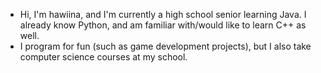 
- Hi, I'm hawiina, and I'm currently a high school senior learning Java. I already know Python, and am familiar with/would like to learn C++ as well. 
- I program for fun (such as game development projects), but I also take computer science courses at my school. 


<!---
hawiina/hawiina is a ✨ special ✨ repository because its `README.md` (this file) appears on your GitHub profile.
You can click the Preview link to take a look at your changes.
--->

